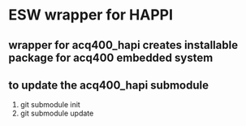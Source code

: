# ESW wrapper for HAPPI
## wrapper for acq400_hapi creates installable package for acq400 embedded system

## to update the acq400_hapi submodule
1. git submodule init
2. git submodule update

